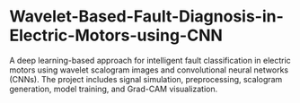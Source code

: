 # Wavelet-Based-Fault-Diagnosis-in-Electric-Motors-using-CNN
A deep learning-based approach for intelligent fault classification in electric motors using wavelet scalogram images and convolutional neural networks (CNNs). The project includes signal simulation, preprocessing, scalogram generation, model training, and Grad-CAM visualization.
